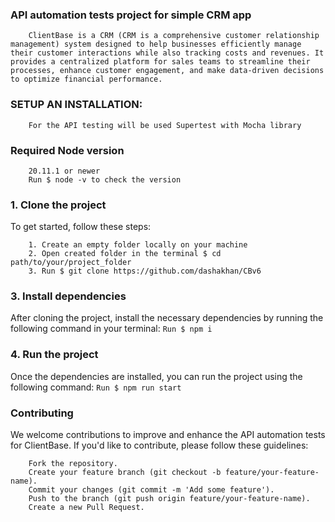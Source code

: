 ### API automation tests project for simple CRM app

        ClientBase is a CRM (CRM is a comprehensive customer relationship management) system designed to help businesses efficiently manage their customer interactions while also tracking costs and revenues. It provides a centralized platform for sales teams to streamline their processes, enhance customer engagement, and make data-driven decisions to optimize financial performance.

### SETUP AN INSTALLATION:

        For the API testing will be used Supertest with Mocha library

### Required Node version

        20.11.1 or newer
        Run $ node -v to check the version

### 1. Clone the project

To get started, follow these steps:

        1. Create an empty folder locally on your machine
        2. Open created folder in the terminal $ cd path/to/your/project_folder
        3. Run $ git clone https://github.com/dashakhan/CBv6


### 3. Install dependencies

After cloning the project, install the necessary dependencies by running the following command in your terminal:
`Run $ npm i`

### 4. Run the project

Once the dependencies are installed, you can run the project using the following command:
`Run $ npm run start`

### Contributing

We welcome contributions to improve and enhance the API automation tests for ClientBase. If you'd like to contribute, please follow these guidelines:

        Fork the repository.
        Create your feature branch (git checkout -b feature/your-feature-name).
        Commit your changes (git commit -m 'Add some feature').
        Push to the branch (git push origin feature/your-feature-name).
        Create a new Pull Request.
